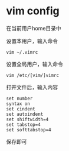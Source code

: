 # vim config

在当前用户home目录中</br>

设置本用户，输入命令

```vimrc
vim ~/.vimrc
```

设置全局用户，输入命令

```vimrc
vim /etc/[vim/]vimrc
```

 打开文件后，输入内容

```vimrc
set number
syntax on  
set cindent  
set autoindent  
set shiftwidth=4  
set tabstop=4
set softtabstop=4
```

保存即可
